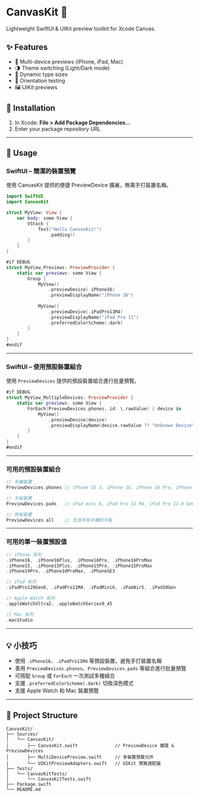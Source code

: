 # CanvasKit 🎨
Lightweight SwiftUI & UIKit preview toolkit for Xcode Canvas.

## ✨ Features
- 📱 Multi-device previews (iPhone, iPad, Mac)
- 🌗 Theme switching (Light/Dark mode)
- 📝 Dynamic type sizes
- 🔄 Orientation testing
- 🖼 UIKit previews

## 🚀 Installation
1. In Xcode: **File > Add Package Dependencies…**
2. Enter your package repository URL

---

## 📖 Usage

### SwiftUI – 簡潔的裝置預覽
使用 CanvasKit 提供的便捷 PreviewDevice 擴展，無需手打裝置名稱。

```swift
import SwiftUI
import CanvasKit

struct MyView: View {
    var body: some View {
        VStack {
            Text("Hello CanvasKit!")
                .padding()
        }
    }
}

#if DEBUG
struct MyView_Previews: PreviewProvider {
    static var previews: some View {
        Group {
            MyView()
                .previewDevice(.iPhone16)
                .previewDisplayName("iPhone 16")
            
            MyView()
                .previewDevice(.iPadPro11M4)
                .previewDisplayName("iPad Pro 11")
                .preferredColorScheme(.dark)
        }
    }
}
#endif
```

---

### SwiftUI – 使用預設裝置組合
使用 `PreviewDevices` 提供的預設裝置組合進行批量預覽。

```swift
#if DEBUG
struct MyView_MultipleDevices: PreviewProvider {
    static var previews: some View {
        ForEach(PreviewDevices.phones, id: \.rawValue) { device in
            MyView()
                .previewDevice(device)
                .previewDisplayName(device.rawValue ?? "Unknown Device")
        }
    }
}
#endif
```

---

### 可用的預設裝置組合

```swift
// 手機裝置
PreviewDevices.phones // iPhone SE 3, iPhone 16, iPhone 16 Pro, iPhone 15 Pro Max

// 平板裝置
PreviewDevices.pads   // iPad mini 6, iPad Pro 11 M4, iPad Pro 12.9 Gen6

// 所有裝置
PreviewDevices.all    // 包含所有手機和平板
```

---

### 可用的單一裝置預設值

```swift
// iPhone 系列
.iPhone16, .iPhone16Plus, .iPhone16Pro, .iPhone16ProMax
.iPhone15, .iPhone15Plus, .iPhone15Pro, .iPhone15ProMax
.iPhone14Pro, .iPhone14ProMax, .iPhoneSE3

// iPad 系列
.iPadPro129Gen6, .iPadPro11M4, .iPadMini6, .iPadAir5, .iPad10Gen

// Apple Watch 系列
.appleWatchUltra2, .appleWatchSeries9_45

// Mac 系列
.macStudio
```

---

## 💡 小技巧
- 使用 `.iPhone16`、`.iPadPro11M4` 等預設裝置，避免手打裝置名稱
- 善用 `PreviewDevices.phones`、`PreviewDevices.pads` 等組合進行批量預覽
- 可搭配 `Group` 或 `ForEach` 一次測試多種組合
- 支援 `.preferredColorScheme(.dark)` 切換深色模式
- 支援 Apple Watch 和 Mac 裝置預覽

---

## 📂 Project Structure

```
CanvasKit/
├── Sources/
│   └── CanvasKit/
│       ├── CanvasKit.swift              // PreviewDevice 擴展 & PreviewDevices
│       ├── MultiDevicePreview.swift     // 多裝置預覽元件
│       └── UIKitPreviewAdapters.swift   // UIKit 預覽適配器
├── Tests/
│   └── CanvasKitTests/
│       └── CanvasKitTests.swift
├── Package.swift
└── README.md
```
